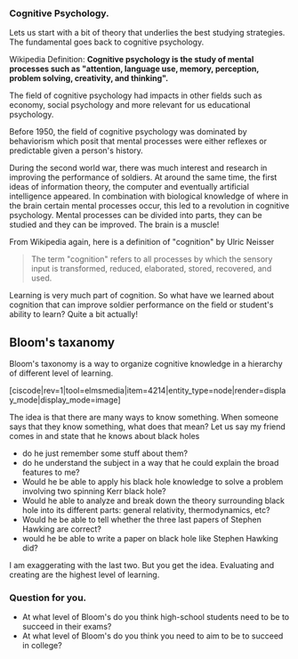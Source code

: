 ### Cognitive Psychology. 

Lets us start with a bit of theory that underlies the best studying strategies. The fundamental goes back to cognitive psychology.

Wikipedia Definition: **Cognitive psychology is the study of mental processes such as "attention, language use, memory, perception, problem solving, creativity, and thinking".**

The field of cognitive psychology had impacts in other fields such as economy, social psychology and more relevant for us educational psychology. 

Before 1950, the field of cognitive psychology was dominated by behaviorism which posit that mental processes were either reflexes or predictable given a person's history. 

During the second world war, there was much interest and research in improving the performance of soldiers. At around the same time, the first ideas of information theory, the computer and eventually artificial intelligence appeared. In combination with biological knowledge of where in the brain certain mental processes occur, this led to a revolution in cognitive psychology. Mental processes can be divided into parts, they can be studied and they can be improved. The brain is a muscle! 

From Wikipedia again, here is a definition of "cognition" by Ulric Neisser

> The term "cognition" refers to all processes by which the sensory input is transformed, reduced, elaborated, stored, recovered, and used.

Learning is very much part of cognition. So what have we learned about cognition that can improve soldier performance on the field or student's ability to learn? Quite a bit actually!

## Bloom's taxanomy 

Bloom's taxonomy is a way to organize cognitive knowledge in a hierarchy of different level of learning. 

[ciscode|rev=1|tool=elmsmedia|item=4214|entity_type=node|render=display_mode|display_mode=image] 

The idea is that there are many ways to know something. When someone says that they know something, what does that mean? Let us say my friend comes in and state that he knows about black holes

* do he just remember some stuff about them?
* do he understand the subject in a way that he could explain the broad features to me?
* Would he be able to apply his black hole knowledge to solve a problem involving two spinning Kerr black hole?
* Would he able to analyze and break down the theory surrounding black hole into its different parts: general relativity, thermodynamics, etc?
* Would he be able to tell whether the three last papers of Stephen Hawking are correct?
* would he be able to write a paper on black hole like Stephen Hawking did?

<lrndesign-sidenote label="Instructor Note" icon="bookmark" bg-color="#c2e5f2">
I am exaggerating with the last two. But you get the idea. Evaluating and creating are the highest level of learning. 
</lrndesign-sidenote>


### Question for you. 

* At what level of Bloom's do you think high-school students need to be to succeed in their exams?
* At what level of Bloom's do you think you need to aim to be to succeed in college?



